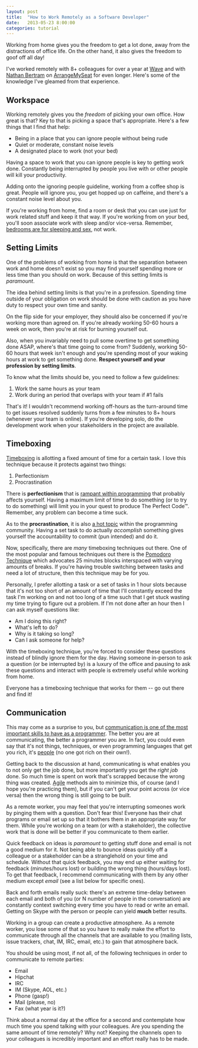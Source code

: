 ```yaml
---
layout: post
title:  "How to Work Remotely as a Software Developer"
date:   2013-05-23 8:00:00
categories: tutorial
---
```


Working from home gives you the freedom to get a lot done, away from the distractions of office life. On the other hand, it also gives the freedom to goof off all day! 

I've worked remotely with 8+ colleagues for over a year at [Wave](https://www.waveapps.com/) and with [Nathan Bertram](http://trueperspective.net/) on [ArrangeMySeat](https://arrangemyseat.com) for even longer. Here's some of the knowledge I've gleamed from that experience.

## Workspace

Working remotely gives you the *freedom* of picking your own office. How great is that? Key to that is picking a space that's appropriate. Here's a few things that I find that help:

* Being in a place that you can ignore people without being rude
* Quiet or moderate, constant noise levels
* A designated place to work (not your bed)

Having a space to work that you can ignore people is key to getting work done. Constantly being interrupted by people you live with or other people will kill your productivity.

Adding onto the ignoring people guideline, working from a coffee shop is great. People will ignore you, you get hopped up on caffeine, and there's a constant noise level about you.

If you're working from home, find a room or desk that you can use just for work related stuff and keep it that way. If you're working from on your bed, you'll soon associate work with sleep and/or vice-versa. Remember, [bedrooms are for sleeping and sex](http://sleepdisorders.about.com/od/howcanisleepbetter/a/bettersleep.htm), not work.

## Setting Limits

One of the problems of working from home is that the separation between work and home doesn't exist so you may find yourself spending more or less time than you should on work. Because of this setting limits is *paramount*.

The idea behind setting limits is that you're in a profession. Spending time outside of your obligation on work should be done with caution as you have duty to respect your own time and sanity. 

On the flip side for your employer, they should also be concerned if you're working more than agreed on. If you're already working 50-60 hours a week on work, then you're at risk for burning yourself out. 

Also, when you invariably need to pull some overtime to get something done ASAP, where's that time going to come from? Suddenly, working 50-60 hours that week isn't enough and you're spending most of your waking hours at work to get something done. **Respect yourself and your profession by setting limits**.

To know what the limits should be, you need to follow a few guidelines:

1. Work the same hours as your team
2. Work during an period that overlaps with your team if #1 fails

That's it! I wouldn't recommend working off-hours as the turn-around time to get issues resolved suddenly turns from a few minutes to 8+ hours (whenever your team is online). If you're developing solo, do the development work when your stakeholders in the project are available.

## Timeboxing

[Timeboxing](http://en.wikipedia.org/wiki/Timeboxing) is allotting a fixed amount of time for a certain task.  I love this technique because it protects against two things:

1. Perfectionism
2. Procrastination

There is **perfectionism** that is [rampant within programming](http://stackoverflow.com/questions/1196405/how-to-keep-yourself-from-perfectionism-when-coding) that probably affects yourself. Having a maximum limit of time to do something (or to try to do something) will limit you in your quest to produce The Perfect Code™. Remember, any problem can become a time suck.

As to the **procrastination**, it is also [a hot topic](http://www.codinghorror.com/blog/2009/03/procrastination-and-the-bikeshed-effect.html) within the programming community. Having a set task to do actually *accomplish* something gives yourself the accountability to commit (pun intended) and do it.

Now, specifically, there are *many* timeboxing techniques out there. One of the most popular and famous techniques out there is the [Pomodoro Technique](http://en.wikipedia.org/wiki/Pomodoro_Technique) which advocates 25 minutes blocks interspaced with varying amounts of breaks. If you're having trouble switching between tasks and need a lot of structure, then this technique may be for you.

Personally, I prefer allotting a task or a set of tasks in 1 hour slots because that it's not too short of an amount of time that I'll constantly exceed the task I'm working on and not too long of a time such that I get stuck wasting my time trying to figure out a problem. If I'm not done after an hour then I can ask myself questions like:

* Am I doing this right?
* What's left to do?
* Why is it taking so long?
* Can I ask someone for help?

With the timeboxing technique, you're forced to consider these questions instead of blindly ignore them for the day. Having someone in-person to ask a question (or be interrupted by) is a luxury of the office and pausing to ask these questions and interact with people is extremely useful while working from home.

Everyone has a timeboxing technique that works for them -- go out there and find it!

## Communication

This may come as a surprise to you, but [communication is one of the most important skills to have as a programmer](http://www.codinghorror.com/blog/2011/02/how-to-write-without-writing.html). The better you are at communicating, the better a programmer you are. In fact, you could even say that it's not things, techniques, or even programming languages that get you rich, it's [people](http://www.imdb.com/title/tt0070723/) (no one got rich on their own!).

Getting back to the discussion at hand, communicating is what enables you to not only get the job done, but more importantly you get the *right job* done.  So much time is spent on work that's scrapped because the wrong thing was created. [Agile](http://en.wikipedia.org/wiki/Agile_software_development) methods aim to minimize this, of course (and I hope you're practicing them), but if you can't get your point across (or vice versa) then the wrong thing is still going to be built.

As a remote worker, you may feel that you're interrupting someones work by pinging them with a question. Don't fear this! Everyone has their chat programs or email set up so that it bothers them in an appropriate way for them. While you're working on a team (or with a stakeholder), the collective work that is done will be better if you communicate to them earlier.

Quick feedback on ideas is *paramount* to getting stuff done and email is not a good medium for it. Not being able to bounce ideas quickly off a colleague or a stakeholder can be a stranglehold on your time and schedule. Without that quick feedback, you may end up either waiting for feedback (minutes/hours lost) or building the wrong thing (hours/days lost).  To get that feedback, I recommend communicating with them by any other medium except *email* (see a list below for specific ones).

Back and forth emails really suck: there's an extreme time-delay between each email and both of you (or N number of people in the conversation) are constantly context switching every time you have to read or write an email. Getting on Skype with the person or people can yield **much** better results.

Working in a group can create a productive atmosphere. As a remote worker, you lose some of that so you have to really make the effort to communicate through all the channels that are available to you (mailing lists, issue trackers, chat, IM, IRC, email, etc.) to gain that atmosphere back.

You should be using most, if not all, of the following techniques in order to communicate to remote parties:

* Email
* Hipchat
* IRC
* IM (Skype, AOL, etc.)
* Phone (gasp!)
* Mail (please, no)
* Fax (what year is it?)

Think about a normal day at the office for a second and contemplate how much time you spend talking with your colleagues. Are you spending the same amount of time remotely? Why not? Keeping the channels open to your colleagues is incredibly important and an effort really has to be made.
